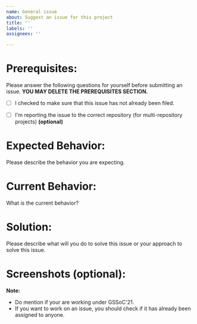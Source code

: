 ```yaml
---
name: General issue
about: Suggest an issue for this project
title: ''
labels: ''
assignees: ''

---
```


# Prerequisites:

Please answer the following questions for yourself before submitting an issue. **YOU MAY DELETE THE PREREQUISITES SECTION.**

<!-- Mark 'x' in the '[]' eg . [x] -->
- [ ] I checked to make sure that this issue has not already been filed.

- [ ] I'm reporting the issue to the correct repository (for multi-repository projects) **(optional)**



# Expected Behavior:

Please describe the behavior you are expecting.

# Current Behavior:

What is the current behavior?

# Solution: 

Please describe what will you do to solve this issue or your approach to solve this issue.

# Screenshots (optional):

**Note:**
* Do mention if your are working under GSSoC'21.
* If you want to work on an issue, you should check if it has already been assigned to anyone. 
